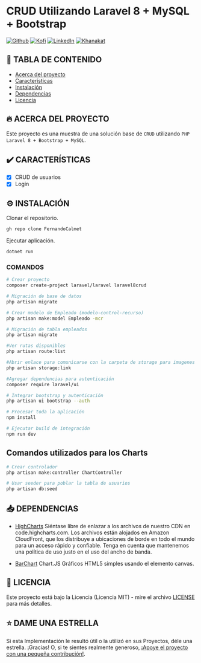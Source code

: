 # CRUD Utilizando Laravel 8 + MySQL + Bootstrap

[![Github][github-shield]][github-url]
[![Kofi][kofi-shield]][kofi-url]
[![LinkedIn][linkedin-shield]][linkedin-url]
[![Khanakat][khanakat-shield]][khanakat-url]

## 📓 TABLA DE CONTENIDO

* [Acerca del proyecto](#acerca-del-proyecto)
* [Características](#características)
* [Instalación](#instalación)
* [Dependencias](#dependencias)
* [Licencia](#licencia)

## 🔥 ACERCA DEL PROYECTO

Este proyecto es una muestra de una solución base de `CRUD` utilizando `PHP Laravel 8 + Bootstrap + MySQL`.

## ✔️ CARACTERÍSTICAS

- [x] CRUD de usuarios
- [x] Login

## ⚙️ INSTALACIÓN

Clonar el repositorio.

```bash
gh repo clone FernandoCalmet
```

Ejecutar aplicación.

```bash
dotnet run
```

### COMANDOS

```bash
# Crear proyecto
composer create-project laravel/laravel laravel8crud

# Migración de base de datos
php artisan migrate

# Crear modelo de Empleado (modelo-control-recurso)
php artisan make:model Empleado -mcr

# Migración de tabla empleados
php artisan migrate

#Ver rutas disponibles
php artisan route:list

#Abrir enlace para comunicarse con la carpeta de storage para imagenes
php artisan storage:link

#Agregar dependencias para autenticación
composer require laravel/ui

# Integrar bootstrap y autenticación
php artisan ui bootstrap --auth

# Procesar toda la aplicación
npm install

# Ejecutar build de integración
npm run dev
```

## Comandos utilizados para los Charts

```bash
# Crear controlador
php artisan make:controller ChartController

# Usar seeder para poblar la tabla de usuarios
php artisan db:seed
```

## 📥 DEPENDENCIAS

- [HighCharts](https://code.highcharts.com/) Siéntase libre de enlazar a los archivos de nuestro CDN en code.highcharts.com. Los archivos están alojados en Amazon CloudFront, que los distribuye a ubicaciones de borde en todo el mundo para un acceso rápido y confiable. Tenga en cuenta que mantenemos una política de uso justo en el uso del ancho de banda.

- [BarChart](https://cdnjs.com/libraries/Chart.js) Chart.JS Gráficos HTML5 simples usando el elemento canvas.

## 📄 LICENCIA

Este proyecto está bajo la Licencia (Licencia MIT) - mire el archivo [LICENSE](LICENSE) para más detalles.

## ⭐️ DAME UNA ESTRELLA

Si esta Implementación le resultó útil o la utilizó en sus Proyectos, déle una estrella. ¡Gracias! O, si te sientes realmente generoso, [¡Apoye el proyecto con una pequeña contribución!](https://ko-fi.com/fernandocalmet).

<!--- reference style links --->
[github-shield]: https://img.shields.io/badge/-@fernandocalmet-%23181717?style=flat-square&logo=github
[github-url]: https://github.com/fernandocalmet
[kofi-shield]: https://img.shields.io/badge/-@fernandocalmet-%231DA1F2?style=flat-square&logo=kofi&logoColor=ff5f5f
[kofi-url]: https://ko-fi.com/fernandocalmet
[linkedin-shield]: https://img.shields.io/badge/-fernandocalmet-blue?style=flat-square&logo=Linkedin&logoColor=white&link=https://www.linkedin.com/in/fernandocalmet
[linkedin-url]: https://www.linkedin.com/in/fernandocalmet
[khanakat-shield]: https://img.shields.io/badge/khanakat.com-brightgreen?style=flat-square
[khanakat-url]: https://khanakat.com
